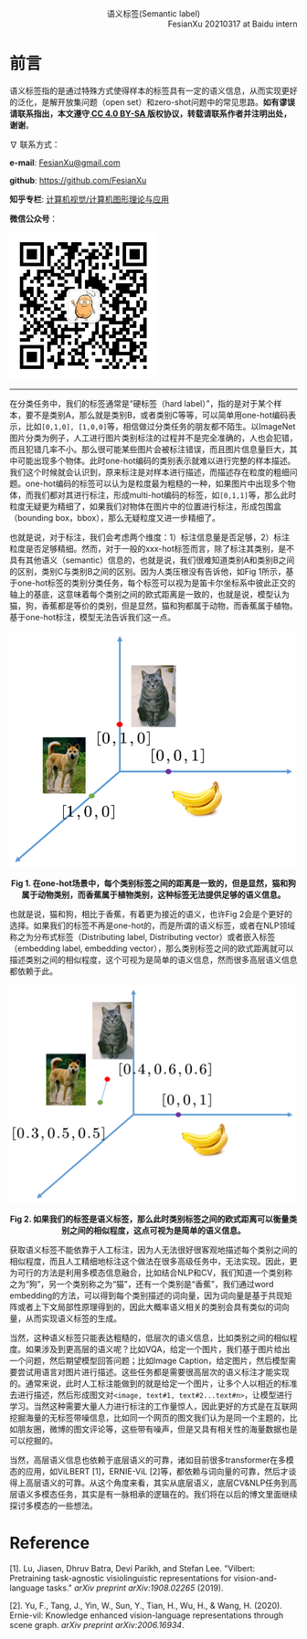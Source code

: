 <div align='center'>
    语义标签(Semantic label)
</div>

<div align='right'>
    FesianXu 20210317 at Baidu intern
</div>

# 前言

语义标签指的是通过特殊方式使得样本的标签具有一定的语义信息，从而实现更好的泛化，是解开放集问题（open set）和zero-shot问题中的常见思路。**如有谬误请联系指出，本文遵守[ CC 4.0 BY-SA ](http://creativecommons.org/licenses/by-sa/4.0/)版权协议，转载请联系作者并注明出处，谢谢**。

$\nabla$ 联系方式：

**e-mail**: FesianXu@gmail.com

**github**: https://github.com/FesianXu

**知乎专栏**: [计算机视觉/计算机图形理论与应用](https://zhuanlan.zhihu.com/c_1265262560611299328)

**微信公众号**：

![qrcode][qrcode]

----

在分类任务中，我们的标签通常是“硬标签（hard label）”，指的是对于某个样本，要不是类别A，那么就是类别B，或者类别C等等，可以简单用one-hot编码表示，比如`[0,1,0], [1,0,0]`等，相信做过分类任务的朋友都不陌生。以ImageNet图片分类为例子，人工进行图片类别标注的过程并不是完全准确的，人也会犯错，而且犯错几率不小。那么很可能某些图片会被标注错误，而且图片信息量巨大，其中可能出现多个物体。此时one-hot编码的类别表示就难以进行完整的样本描述。我们这个时候就会认识到，原来标注是对样本进行描述，而描述存在粒度的粗细问题。one-hot编码的标签可以认为是粒度最为粗糙的一种，如果图片中出现多个物体，而我们都对其进行标注，形成multi-hot编码的标签，如`[0,1,1]`等，那么此时粒度无疑更为精细了，如果我们对物体在图片中的位置进行标注，形成包围盒（bounding box，bbox），那么无疑粒度又进一步精细了。

也就是说，对于标注，我们会考虑两个维度：1）标注信息量是否足够，2）标注粒度是否足够精细。然而，对于一般的xxx-hot标签而言，除了标注其类别，是不具有其他语义（semantic）信息的，也就是说，我们很难知道类别A和类别B之间的区别，类别C与类别B之间的区别。因为人类压根没有告诉他，如Fig 1所示，基于one-hot标签的类别分类任务，每个标签可以视为是笛卡尔坐标系中彼此正交的轴上的基底，这意味着每个类别之间的欧式距离是一致的，也就是说，模型认为猫，狗，香蕉都是等价的类别，但是显然，猫和狗都属于动物，而香蕉属于植物。基于one-hot标注，模型无法告诉我们这一点。

![non_semantic_labels][non_semantic_labels]

<div align='center'>
    <b>
        Fig 1. 在one-hot场景中，每个类别标签之间的距离是一致的，但是显然，猫和狗属于动物类别，而香蕉属于植物类别，这种标签无法提供足够的语义信息。
    </b>
</div>

也就是说，猫和狗，相比于香蕉，有着更为接近的语义，也许Fig 2会是个更好的选择。如果我们的标签不再是one-hot的，而是所谓的语义标签，或者在NLP领域称之为分布式标签（Distributing label, Distributing vector）或者嵌入标签（embedding label, embedding vector），那么类别标签之间的欧式距离就可以描述类别之间的相似程度，这个可视为是简单的语义信息，然而很多高层语义信息都依赖于此。

![semantic_classification_label][semantic_classification_label]

<div align='center'>
    <b>
        Fig 2. 如果我们的标签是语义标签，那么此时类别标签之间的欧式距离可以衡量类别之间的相似程度，这点可视为是简单的语义信息。
    </b>
</div>

获取语义标签不能依靠于人工标注，因为人无法很好很客观地描述每个类别之间的相似程度，而且人工精细地标注这个做法在很多高级任务中，无法实现。因此，更为可行的方法是利用多模态信息融合，比如结合NLP和CV，我们知道一个类别称之为“狗”，另一个类别称之为“猫”，还有一个类别是“香蕉”，我们通过word embedding的方法，可以得到每个类别描述的词向量，因为词向量是基于共现矩阵或者上下文局部性原理得到的，因此大概率语义相关的类别会具有类似的词向量，从而实现语义标签的生成。

当然，这种语义标签只能表达粗糙的，低层次的语义信息，比如类别之间的相似程度。如果涉及到更高层的语义呢？比如VQA，给定一个图片，我们基于图片给出一个问题，然后期望模型回答问题；比如Image Caption，给定图片，然后模型需要尝试用语言对图片进行描述。这些任务都是需要很高层次的语义标注才能实现的。通常来说，此时人工标注能做到的就是给定一个图片，让多个人以相近的标准去进行描述，然后形成图文对`<image, text#1, text#2...text#n>`，让模型进行学习。当然这种需要大量人力进行标注的工作量惊人，因此更好的方式是在互联网挖掘海量的无标签带噪信息，比如同一个网页的图文我们认为是同一个主题的，比如朋友圈，微博的图文评论等，这些带有噪声，但是又具有相关性的海量数据也是可以挖掘的。

当然，高层语义信息也依赖于底层语义的可靠，诸如目前很多transformer在多模态的应用，如ViLBERT [1]，ERNIE-ViL [2]等，都依赖与词向量的可靠，然后才谈得上高层语义的可靠。从这个角度来看，其实从底层语义，底层CV&NLP任务到高层语义多模态任务，其实是有一脉相承的逻辑在的。我们将在以后的博文里面继续探讨多模态的一些想法。



# Reference

[1]. Lu, Jiasen, Dhruv Batra, Devi Parikh, and Stefan Lee. "Vilbert: Pretraining task-agnostic visiolinguistic representations for vision-and-language tasks." *arXiv preprint arXiv:1908.02265* (2019).

[2]. Yu, F., Tang, J., Yin, W., Sun, Y., Tian, H., Wu, H., & Wang, H. (2020). Ernie-vil: Knowledge enhanced vision-language representations through scene graph. *arXiv preprint arXiv:2006.16934*.





[qrcode]: ./imgs/qrcode.jpg
[non_semantic_labels]: ./imgs/non_semantic_labels.png
[semantic_classification_label]: ./imgs/semantic_classification_label.png

